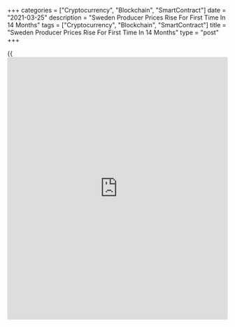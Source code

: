+++
categories = ["Cryptocurrency", "Blockchain", "SmartContract"]
date = "2021-03-25"
description = "Sweden Producer Prices Rise For First Time In 14 Months"
tags = ["Cryptocurrency", "Blockchain", "SmartContract"]
title = "Sweden Producer Prices Rise For First Time In 14 Months"
type = "post"
+++

{{<iframe id="large-banner" src="https://www.bounty.group/#slide=24.0" width="100%" height="600" scrolling="no" style="border: 0px solid rgb(216, 221, 230); border-radius: 3px;">}}

Sweden's producer prices rose for the first time in fourteen months in
February, figures from Statistics Sweden showed on Thursday.

The producer price index grew 1.3 percent year-on-year in February,
after a 0.8 percent fall in January. A similar rate of inflation was
seen in December 2019.

Import prices decreased 2.4 percent yearly in February and rose 2.3
percent from a month ago.

Export prices declined 0.9 percent annually in February and increased
2.0 percent from the previous month.

On a monthly basis, producer prices rose 1.5 percent in February.

For comments and feedback [contact](https://www.playgroundfx.com/contact/): editorial@rtt[news](https://www.letsplayfx.com/blog/forex-news-website/).com

[Economic News][1]

 **What parts of the world are seeing the best (and worst) economic
performances lately? Click[here][2] to check out our [Econ Scorecard][2]
and find out! See up-to-the-moment [ranking](https://www.playgroundfx.com/blog/crypto-exchange-ranking/)s for the best and worst
performers in [GDP][3], [unemployment rate][4], [inflation][2] and much
more.**

   1. www.rtt[news](https://www.letsplayfx.com/blog/forex-news-website/).com/Content/EconomicNews.aspx
   2. www.rtt[news](https://www.letsplayfx.com/blog/forex-news-website/).com/economic-scorecard/world-rank/CPI/highest-performance.aspx
   3. www.rtt[news](https://www.letsplayfx.com/blog/forex-news-website/).com/economic-scorecard/world-rank/GDP/highest-performance.aspx
   4. www.rtt[news](https://www.letsplayfx.com/blog/forex-news-website/).com/economic-scorecard/world-rank/unemployment-rate/lowest-performance.aspx